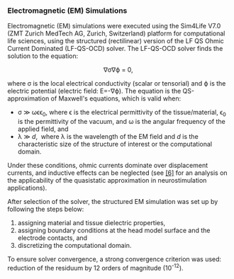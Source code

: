 ### Electromagnetic (EM) Simulations

Electromagnetic (EM) simulations were executed using the Sim4Life V7.0 (ZMT Zurich MedTech AG, Zurich, Switzerland) platform for computational life sciences, using the structured (rectilinear) version of the LF QS Ohmic Current Dominated (LF-QS-OCD) solver. The LF-QS-OCD solver finds the solution to the equation: 

<p align="center">
∇σ∇ϕ = 0, 
</p>

where σ is the local electrical conductivity (scalar or tensorial) and ϕ is the electric potential (electric field: E=-∇ϕ). The equation is the QS-approximation of Maxwell's equations, which is valid when: 

* σ ≫ ωϵϵ<sub>0</sub>, where ϵ is the electrical permittivity of the tissue/material, ϵ<sub>0</sub> is the permittivity of the vacuum, and ω is the angular frequency of the applied field, and
*  λ ≫ *d*,  where  λ is the wavelength of the EM field and *d* is the characteristic size of the structure of interest or the computational domain. 

Under these conditions, ohmic currents dominate over displacement currents, and inductive effects can be neglected (see [[6]](/docs/background/references.md) for an analysis on the applicability of the quasistatic approximation in neurostimulation applications).

After selection of the solver, the structured EM simulation was set up by following the steps below:

1. assigning material and tissue dielectric properties, 
2. assigning boundary conditions at the head model surface and the electrode contacts, and 
3. discretizing the computational domain.

To ensure solver convergence, a strong convergence criterion was used: reduction of the residuum by 12 orders of magnitude (10<sup>-12</sup>).
